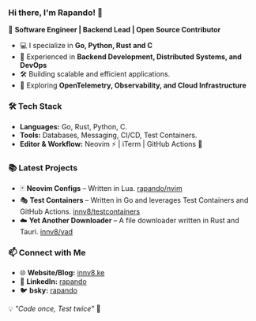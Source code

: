 ### Hi there, I'm Rapando! 👋

🚀 **Software Engineer | Backend Lead | Open Source Contributor**  

- 💻 I specialize in **Go, Python, Rust and C**  
- 🔧 Experienced in **Backend Development, Distributed Systems, and DevOps**  
- 🛠️ Building scalable and efficient applications. 
- 📡 Exploring **OpenTelemetry, Observability, and Cloud Infrastructure**  

### 🛠️ Tech Stack
- **Languages:** Go, Rust, Python, C.  
- **Tools:** Databases, Messaging, CI/CD, Test Containers.  
- **Editor & Workflow:** Neovim  ⚡ | iTerm | GitHub Actions 🚀  

### 📚 Latest Projects
- 🃏 **Neovim Configs** – Written in Lua. [rapando/nvim](https://github.com/rapando/nvim) 
- 🎭 **Test Containers** – Written in Go and leverages Test Containers and GitHub Actions. [innv8/testcontainers](https://github.com/innv8/testcontainers)  
- ☁️ **Yet Another Downloader** – A file downloader written in Rust and Tauri. [innv8/yad](https://github.com/innv8/yad)

### 📫 Connect with Me  
- 🌐 **Website/Blog:** [innv8.ke](https://innv8.ke)  
- 💼 **LinkedIn:** [rapando](linkedin.com/in/rapando)  
- 🐦 **bsky:** [rapando](https://rapando.bsky.social)   

💡 _"Code once, Test twice"_ 🚀  
